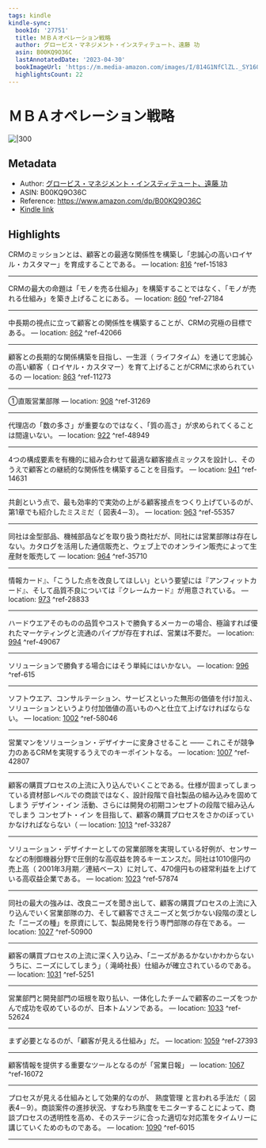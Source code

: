 ```yaml
---
tags: kindle
kindle-sync:
  bookId: '27751'
  title: ＭＢＡオペレーション戦略
  author: グロービス・マネジメント・インスティテュート、遠藤 功
  asin: B00KQ9O36C
  lastAnnotatedDate: '2023-04-30'
  bookImageUrl: 'https://m.media-amazon.com/images/I/814G1NfClZL._SY160.jpg'
  highlightsCount: 22
---
```


# ＭＢＡオペレーション戦略
![|300](https://m.media-amazon.com/images/I/814G1NfClZL.jpg)
## Metadata
* Author: [グロービス・マネジメント・インスティテュート、遠藤 功](https://www.amazon.comundefined)
* ASIN: B00KQ9O36C
* Reference: https://www.amazon.com/dp/B00KQ9O36C
* [Kindle link](kindle://book?action=open&asin=B00KQ9O36C)

## Highlights
CRMのミッションとは、顧客との最適な関係性を構築し「忠誠心の高いロイヤル・カスタマー」を育成することである。 — location: [816](kindle://book?action=open&asin=B00KQ9O36C&location=816) ^ref-15183

---
CRMの最大の命題は「モノを売る仕組み」を構築することではなく、「モノが売れる仕組み」を築き上げることにある。 — location: [860](kindle://book?action=open&asin=B00KQ9O36C&location=860) ^ref-27184

---
中長期の視点に立って顧客との関係性を構築することが、CRMの究極の目標である。 — location: [862](kindle://book?action=open&asin=B00KQ9O36C&location=862) ^ref-42066

---
顧客との長期的な関係構築を目指し、一生涯（ ライフタイム）を通じて忠誠心の高い顧客（ ロイヤル・カスタマー）を育て上げることがCRMに求められているの — location: [863](kindle://book?action=open&asin=B00KQ9O36C&location=863) ^ref-11273

---
①直販営業部隊 — location: [908](kindle://book?action=open&asin=B00KQ9O36C&location=908) ^ref-31269

---
代理店の「数の多さ」が重要なのではなく、「質の高さ」が求められてくることは間違いない。 — location: [922](kindle://book?action=open&asin=B00KQ9O36C&location=922) ^ref-48949

---
4つの構成要素を有機的に組み合わせて最適な顧客接点ミックスを設計し、そのうえで顧客との継続的な関係性を構築することを目指す。 — location: [941](kindle://book?action=open&asin=B00KQ9O36C&location=941) ^ref-14631

---
共創という点で、最も効率的で実効の上がる顧客接点をつくり上げているのが、第1章でも紹介したミスミだ（ 図表4－3）。 — location: [963](kindle://book?action=open&asin=B00KQ9O36C&location=963) ^ref-55357

---
同社は金型部品、機械部品などを取り扱う商社だが、同社には営業部隊は存在しない。カタログを活用した通信販売と、ウェブ上でのオンライン販売によって生産財を販売して — location: [964](kindle://book?action=open&asin=B00KQ9O36C&location=964) ^ref-35710

---
情報カード』、「こうした点を改良してほしい」という要望には『アンフィットカード』、そして品質不良については『クレームカード』が用意されている。 — location: [973](kindle://book?action=open&asin=B00KQ9O36C&location=973) ^ref-28833

---
ハードウエアそのものの品質やコストで勝負するメーカーの場合、極論すれば優れたマーケティングと流通のパイプが存在すれば、営業は不要だ。 — location: [994](kindle://book?action=open&asin=B00KQ9O36C&location=994) ^ref-49067

---
ソリューションで勝負する場合にはそう単純にはいかない。 — location: [996](kindle://book?action=open&asin=B00KQ9O36C&location=996) ^ref-615

---
ソフトウエア、コンサルテーション、サービスといった無形の価値を付け加え、ソリューションというより付加価値の高いものへと仕立て上げなければならない。 — location: [1002](kindle://book?action=open&asin=B00KQ9O36C&location=1002) ^ref-58046

---
営業マンをソリューション・デザイナーに変身させること —— これこそが競争力のあるCRMを実現するうえでのキーポイントなる。 — location: [1007](kindle://book?action=open&asin=B00KQ9O36C&location=1007) ^ref-42807

---
顧客の購買プロセスの上流に入り込んでいくことである。仕様が固まってしまっている資材部レベルでの商談ではなく、設計段階で自社製品の組み込みを固めてしまう デザイン・イン 活動、さらには開発の初期コンセプトの段階で組み込んでしまう コンセプト・イン を目指して、顧客の購買プロセスをさかのぼっていかなければならない（ — location: [1013](kindle://book?action=open&asin=B00KQ9O36C&location=1013) ^ref-33287

---
ソリューション・デザイナーとしての営業部隊を実現している好例が、センサーなどの制御機器分野で圧倒的な高収益を誇るキーエンスだ。同社は1010億円の売上高（ 2001年3月期／連結ベース）に対して、470億円もの経常利益を上げている高収益企業である。 — location: [1023](kindle://book?action=open&asin=B00KQ9O36C&location=1023) ^ref-57874

---
同社の最大の強みは、改良ニーズを聞き出して、顧客の購買プロセスの上流に入り込んでいく営業部隊の力、そして顧客でさえニーズと気づかない段階の漠とした「ニーズの種」を原資にして、製品開発を行う専門部隊の存在である。 — location: [1027](kindle://book?action=open&asin=B00KQ9O36C&location=1027) ^ref-50900

---
顧客の購買プロセスの上流に深く入り込み、「ニーズがあるかないかわからないうちに、ニーズにしてしまう」（ 滝崎社長）仕組みが確立されているのである。 — location: [1031](kindle://book?action=open&asin=B00KQ9O36C&location=1031) ^ref-5251

---
営業部門と開発部門の垣根を取り払い、一体化したチームで顧客のニーズをつかんで成功を収めているのが、日本トムソンである。 — location: [1033](kindle://book?action=open&asin=B00KQ9O36C&location=1033) ^ref-52624

---
まず必要となるのが、「顧客が見える仕組み」だ。 — location: [1059](kindle://book?action=open&asin=B00KQ9O36C&location=1059) ^ref-27393

---
顧客情報を提供する重要なツールとなるのが「営業日報」 — location: [1067](kindle://book?action=open&asin=B00KQ9O36C&location=1067) ^ref-16072

---
プロセスが見える仕組みとして効果的なのが、 熟度管理 と言われる手法だ（ 図表4－9）。商談案件の進捗状況、すなわち熟度をモニターすることによって、商談プロセスの透明性を高め、そのステージに合った適切な対応策をタイムリーに講じていくためのものである。 — location: [1090](kindle://book?action=open&asin=B00KQ9O36C&location=1090) ^ref-6015

---
